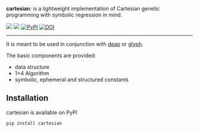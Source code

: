 **cartesian**: is a lightweight implementation of Cartesian genetic programming with symbolic regression in mind.

 [![](https://travis-ci.org/Ohjeah/cartesian.svg?branch=master)](https://travis-ci.org/Ohjeah/cartesian) [![](https://codecov.io/gh/Ohjeah/cartesian/branch/master/graph/badge.svg)](https://codecov.io/gh/Ohjeah/cartesian) [![PyPI](https://img.shields.io/pypi/v/cartesian.svg)](https://pypi.python.org/pypi/cartesian) [![DOI](https://zenodo.org/badge/97934680.svg)](https://zenodo.org/badge/latestdoi/97934680)


***

It is meant to be used in conjunction with [deap](https://github.com/DEAP/deap) or [glyph](https://github.com/Ambrosys/glyph).

The basic components are provided:
- data structure
- 1+4 Algorithm
- symbolic, ephemeral and structured constants


## Installation

cartesian is available on PyPI

`pip install cartesian`
